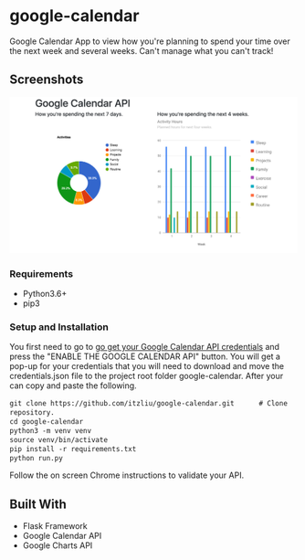 # google-calendar
Google Calendar App to view how you're planning to spend your time over the next week and several weeks. Can't manage what you can't track!

## Screenshots
![Screenshot](screenshot.png)

### Requirements
* Python3.6+
* pip3

### Setup and Installation
You first need to go to [go get your Google Calendar API credentials](https://developers.google.com/calendar/quickstart/python) and press the "ENABLE THE GOOGLE CALENDAR API" button. You will get a pop-up for your credentials that you will need to download and move the credentials.json file to the project root folder google-calendar. After your can copy and paste the following.

```
git clone https://github.com/itzliu/google-calendar.git      # Clone repository.
cd google-calendar
python3 -m venv venv
source venv/bin/activate
pip install -r requirements.txt
python run.py
```

Follow the on screen Chrome instructions to validate your API.

## Built With
* Flask Framework
* Google Calendar API
* Google Charts API